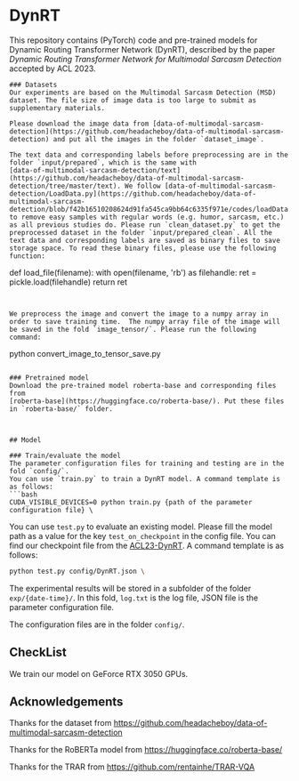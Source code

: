# DynRT
This repository contains (PyTorch) code and pre-trained models for Dynamic Routing Transformer Network (DynRT), described by the paper *Dynamic Routing Transformer Network for Multimodal Sarcasm Detection* accepted by ACL 2023.

```
### Datasets
Our experiments are based on the Multimodal Sarcasm Detection (MSD) dataset. The file size of image data is too large to submit as supplementary materials. 

Please download the image data from [data-of-multimodal-sarcasm-detection](https://github.com/headacheboy/data-of-multimodal-sarcasm-detection) and put all the images in the folder `dataset_image`. 

The text data and corresponding labels before preprocessing are in the folder `input/prepared`, which is the same with 
[data-of-multimodal-sarcasm-detection/text](https://github.com/headacheboy/data-of-multimodal-sarcasm-detection/tree/master/text). We follow [data-of-multimodal-sarcasm-detection/LoadData.py](https://github.com/headacheboy/data-of-multimodal-sarcasm-detection/blob/f42b16510208624d91fa545ca9bb64c6335f971e/codes/loadData.py#L80) to remove easy samples with regular words (e.g. humor, sarcasm, etc.) as all previous studies do. Please run `clean_dataset.py` to get the preprocessed dataset in the folder `input/prepared_clean`. All the text data and corresponding labels are saved as binary files to save storage space. To read these binary files, please use the following function:

```
def load_file(filename):
    with open(filename, 'rb') as filehandle:
        ret = pickle.load(filehandle)
        return ret
```


We preprocess the image and convert the image to a numpy array in order to save training time.  The numpy array file of the image will be saved in the fold `image_tensor/`. Please run the following command:
```
python convert_image_to_tensor_save.py
```

### Pretrained model
Download the pre-trained model roberta-base and corresponding files from 
[roberta-base](https://huggingface.co/roberta-base/). Put these files in `roberta-base/` folder.



## Model

### Train/evaluate the model
The parameter configuration files for training and testing are in the fold `config/`.
You can use `train.py` to train a DynRT model. A command template is as follows:
```bash
CUDA_VISIBLE_DEVICES=0 python train.py {path of the parameter configuration file} \
```
You can use `test.py` to evaluate an existing model. Please fill the model path as a value for the key  `test_on_checkpoint` in the config file. You can find our checkpoint file from the [ACL23-DynRT](https://drive.google.com/drive/folders/1sV9r-dlESCOeD2xsnpkd_lmgL_4MlT8U?usp=share_link). A command template is as follows:
```bash
python test.py config/DynRT.json \
```


The experimental results will be stored in a subfolder of the folder `exp/{date-time}/`. In this fold, `log.txt` is the log file, JSON file is the parameter configuration file. 

The configuration files are in the folder `config/`. 



## CheckList 

We train our model on GeForce RTX 3050 GPUs.

## Acknowledgements

Thanks for the dataset from https://github.com/headacheboy/data-of-multimodal-sarcasm-detection

Thanks for the RoBERTa model from https://huggingface.co/roberta-base/

Thanks for the TRAR from https://github.com/rentainhe/TRAR-VQA
